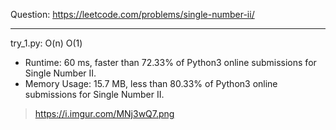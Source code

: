 Question: https://leetcode.com/problems/single-number-ii/

---

try_1.py: O(n) O(1)

* Runtime: 60 ms, faster than 72.33% of Python3 online submissions for Single Number II.
* Memory Usage: 15.7 MB, less than 80.33% of Python3 online submissions for Single Number II.

> https://i.imgur.com/MNj3wQ7.png
